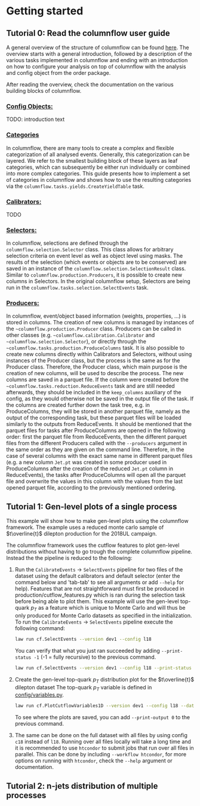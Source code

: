 # Getting started

## Tutorial 0: Read the columnflow user guide

A general overview of the structure of columnflow can be found [here](https://github.com/GhentAnalysis/columnflow/blob/master/docs/user_guide/structure.md). The overview starts with a general introduction, followed by a description of the various tasks implemented in columnflow and ending with an introduction on how to configure your analysis on top of columnflow with the analysis and config object from the order package.

After reading the overview, check the documentation on the various building blocks of columnflow.

### [Config Objects:](https://github.com/GhentAnalysis/columnflow/blob/master/docs/user_guide/building_blocks/config_objects.md)

TODO: introduction text

### [Categories](https://github.com/GhentAnalysis/columnflow/blob/master/docs/user_guide/building_blocks/config_objects.md)

In columnflow, there are many tools to create a complex and flexible categorization of all analysed events. Generally, this categorization can be layered. We refer to the smallest building block of these layers as leaf categories, which can subsequently be either run individually or combined into more complex categories. This guide presents how to implement a set of categories in columnflow and shows how to use the resulting categories via the `columnflow.tasks.yields.CreateYieldTable` task.

### [Calibrators:]((https://github.com/GhentAnalysis/columnflow/blob/master/docs/user_guide/building_blocks/calibrators.md))

TODO

### [Selectors:](https://github.com/GhentAnalysis/columnflow/blob/master/docs/user_guide/building_blocks/selectors.md)

In columnflow, selections are defined through the `columnflow.selection.Selector` class. This class allows for arbitrary selection criteria on event level as well as object level using masks. The results of the selection (which events or objects are to be conserved) are saved in an instance of the `columnflow.selection.SelectionResult` class. Similar to `columnflow.production.Producers`, it is possible to create new columns in Selectors. In the original columnflow setup, Selectors are being run in the `columnflow.tasks.selection.SelectEvents` task.

### [Producers:](https://github.com/GhentAnalysis/columnflow/blob/master/docs/user_guide/building_blocks/producers.md)

In columnflow, event/object based information (weights, properties, ...) is stored in columns.
The creation of new columns is managed by instances of the `~columnflow.production.Producer` class.
Producers can be called in other classes (e.g. `~columnflow.calibration.Calibrator` and `~columnflow.selection.Selector`), or directly through the `~columnflow.tasks.production.ProduceColumns` task.
It is also possible to create new columns directly within Calibrators and Selectors, without using instances of the Producer class, but the process is the same as for the Producer class.
Therefore, the Producer class, which main purpose is the creation of new columns, will be used to describe the process.
The new columns are saved in a parquet file.
If the column were created before the `~columnflow.tasks.reduction.ReduceEvents` task and are still needed afterwards, they should be included in the ```keep_columns``` auxiliary of the config, as they would otherwise not be saved in the output file of the task.
If the columns are created further down the task tree, e.g. in ProduceColumns, they will be stored in another parquet file, namely as the output of the corresponding task, but these parquet files will be loaded similarly to the outputs from ReduceEvents.
It should be mentioned that the parquet files for tasks after ProduceColumns are opened in the following order: first the parquet file from ReduceEvents, then the different parquet files from the different Producers called with the `--producers` argument in the same order as they are given on the command line.
Therefore, in the case of several columns with the exact same name in different parquet files (e.g. a new column `Jet.pt` was created in some producer used in ProduceColumns after the creation of the reduced `Jet.pt` column in ReduceEvents), the tasks after ProduceColumns will open all the parquet file and overwrite the values in this column with the values from the last opened parquet file, according to the previously mentioned ordering.

## Tutorial 1: Gen-level plots of a single process

This example will show how to make gen-level plots using the columnflow framework. The example uses a reduced monte carlo sample of $t\overline{t}$ dilepton production for the 2018UL campaign.

The columnflow framework uses the cutflow features to plot gen-level distributions without having to go trough the complete columnflow pipeline. Instead the the pipeline is reduced to the following:

1. Run the `CalibrateEvents` -> `SelectEvents` pipeline for two files of the dataset using the default calibrators and default selector (enter the command below and 'tab-tab' to see all arguments or add `--help` for help). Features that are not straightforward must first be produced in production/cutflow_features.py which is ran during the selection task before being able to plot them. This example will use the gen-level top-quark $p_T$ as a feature which is unique to Monte Carlo and will thus be only produced for Monte Carlo datasets as specified in the initialization. To run the `CalibrateEvents` -> `SelectEvents` pipeline execute the following command:

    ```bash
    law run cf.SelectEvents --version dev1 --config l18
    ```

    You can verify that what you just ran succeeded by adding `--print-status -1` (-1 = fully recursive) to the previous command.
    
    ```bash
    law run cf.SelectEvents --version dev1 --config l18 --print-status -1
    ```

2. Create the gen-level top-quark $p_T$ distribution plot for the $t\overline{t}$ dilepton dataset The top-quark $p_T$ variable is defined in [config/variables.py](https://gitlab.cern.ch/ghentanalysis/columnflowanalysis/ttz/-/blob/master/ttz/config/variables.py?ref_type=heads#L328).
    
    ```bash
    law run cf.PlotCutflowVariables1D --version dev1 --config l18 --datasets "tt_dl_powheg" --processes "tt" --variables "genTop_pt" --skip-ratio --categories "incl"
    ```

    To see where the plots are saved, you can add `--print-output 0` to the previous command.
3. The same can be done on the full dataset with all files by using config `c18` instead of `l18`. Running over all files locally will take a long time and it is recommended to use `htcondor` to submit jobs that run over all files in parallel. This can be done by including `--workflow htcondor`, for more options on running with `htcondor`, check the `--help` argument or documentation.

## Tutorial 2: n-jets distribution of multiple processes
